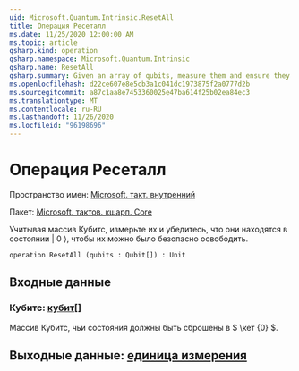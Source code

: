 ```yaml
---
uid: Microsoft.Quantum.Intrinsic.ResetAll
title: Операция Ресеталл
ms.date: 11/25/2020 12:00:00 AM
ms.topic: article
qsharp.kind: operation
qsharp.namespace: Microsoft.Quantum.Intrinsic
qsharp.name: ResetAll
qsharp.summary: Given an array of qubits, measure them and ensure they are in the |0⟩ state such that they can be safely released.
ms.openlocfilehash: d22ce607e8e5cb3a1c041dc1973875f2a0777d2b
ms.sourcegitcommit: a87c1aa8e7453360025e47ba614f25b02ea84ec3
ms.translationtype: MT
ms.contentlocale: ru-RU
ms.lasthandoff: 11/26/2020
ms.locfileid: "96198696"
---
```

# <a name="resetall-operation"></a>Операция Ресеталл

Пространство имен: [Microsoft. такт. внутренний](xref:Microsoft.Quantum.Intrinsic)

Пакет: [Microsoft. тактов. кшарп. Core](https://nuget.org/packages/Microsoft.Quantum.QSharp.Core)


Учитывая массив Кубитс, измерьте их и убедитесь, что они находятся в состоянии | 0 ⟩, чтобы их можно было безопасно освободить.

```qsharp
operation ResetAll (qubits : Qubit[]) : Unit
```


## <a name="input"></a>Входные данные

### <a name="qubits--qubit"></a>Кубитс: [кубит](xref:microsoft.quantum.lang-ref.qubit)[]

Массив Кубитс, чьи состояния должны быть сброшены в $ \кет {0} $.



## <a name="output--unit"></a>Выходные данные: [единица измерения](xref:microsoft.quantum.lang-ref.unit)

